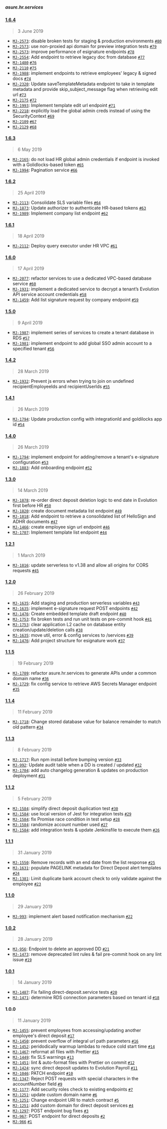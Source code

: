 #####  asure.hr.services

#### [1.6.4](https://bitbucket.org/iSystemsTeam/asure.hr.services/compare/1.6.4..1.6.3)

> 3 June 2019

- [`MJ-2573`](https://evolutionpayroll.atlassian.net/browse/MJ-2573): disable broken tests for staging & production environments [`#80`](https://bitbucket.org/iSystemsTeam/asure.hr.services/pull-requests/80)
- [`MJ-2573`](https://evolutionpayroll.atlassian.net/browse/MJ-2573): use non-proxied api domain for preview integration tests [`#79`](https://bitbucket.org/iSystemsTeam/asure.hr.services/pull-requests/79)
- [`MJ-2573`](https://evolutionpayroll.atlassian.net/browse/MJ-2573): improve performance of esignature endpoints [`#78`](https://bitbucket.org/iSystemsTeam/asure.hr.services/pull-requests/78)
- [`MJ-2554`](https://evolutionpayroll.atlassian.net/browse/MJ-2554): Add endpoint to retrieve legacy doc from database [`#77`](https://bitbucket.org/iSystemsTeam/asure.hr.services/pull-requests/77)
- [`MJ-1480`](https://evolutionpayroll.atlassian.net/browse/MJ-1480) [`#76`](https://bitbucket.org/iSystemsTeam/asure.hr.services/pull-requests/76)
- [`MJ-2110`](https://evolutionpayroll.atlassian.net/browse/MJ-2110) [`#75`](https://bitbucket.org/iSystemsTeam/asure.hr.services/pull-requests/75)
- [`MJ-1988`](https://evolutionpayroll.atlassian.net/browse/MJ-1988): implement endpoints to retrieve employees' legacy & signed docs [`#74`](https://bitbucket.org/iSystemsTeam/asure.hr.services/pull-requests/74)
- [`MJ-2320`](https://evolutionpayroll.atlassian.net/browse/MJ-2320): Update saveTemplateMetadata endpoint to take in template metadata and provide skip_subject_message flag when retrieving edit url [`#73`](https://bitbucket.org/iSystemsTeam/asure.hr.services/pull-requests/73)
- [`MJ-2175`](https://evolutionpayroll.atlassian.net/browse/MJ-2175) [`#72`](https://bitbucket.org/iSystemsTeam/asure.hr.services/pull-requests/72)
- [`MJ-1993`](https://evolutionpayroll.atlassian.net/browse/MJ-1993): Implement template edit url endpoint [`#71`](https://bitbucket.org/iSystemsTeam/asure.hr.services/pull-requests/71)
- [`MJ-2218`](https://evolutionpayroll.atlassian.net/browse/MJ-2218): explicitly load the global admin creds instead of using the SecurityContext [`#69`](https://bitbucket.org/iSystemsTeam/asure.hr.services/pull-requests/69)
- [`MJ-2109`](https://evolutionpayroll.atlassian.net/browse/MJ-2109) [`#67`](https://bitbucket.org/iSystemsTeam/asure.hr.services/pull-requests/67)
- [`MJ-2129`](https://evolutionpayroll.atlassian.net/browse/MJ-2129) [`#68`](https://bitbucket.org/iSystemsTeam/asure.hr.services/pull-requests/68)

#### [1.6.3](https://bitbucket.org/iSystemsTeam/asure.hr.services/compare/1.6.3..1.6.2)

> 6 May 2019

- [`MJ-2165`](https://evolutionpayroll.atlassian.net/browse/MJ-2165): do not load HR global admin credentials if endpoint is invoked with a Golidlocks-based token [`#65`](https://bitbucket.org/iSystemsTeam/asure.hr.services/pull-requests/65)
- [`MJ-1994`](https://evolutionpayroll.atlassian.net/browse/MJ-1994): Pagination service [`#66`](https://bitbucket.org/iSystemsTeam/asure.hr.services/pull-requests/66)

#### [1.6.2](https://bitbucket.org/iSystemsTeam/asure.hr.services/compare/1.6.2..1.6.1)

> 25 April 2019

- [`MJ-2113`](https://evolutionpayroll.atlassian.net/browse/MJ-2113): Consolidate SLS variable files [`#64`](https://bitbucket.org/iSystemsTeam/asure.hr.services/pull-requests/64)
- [`MJ-1873`](https://evolutionpayroll.atlassian.net/browse/MJ-1873): Update authorizer to authenticate HR-based tokens [`#63`](https://bitbucket.org/iSystemsTeam/asure.hr.services/pull-requests/63)
- [`MJ-1989`](https://evolutionpayroll.atlassian.net/browse/MJ-1989): Implement company list endpoint [`#62`](https://bitbucket.org/iSystemsTeam/asure.hr.services/pull-requests/62)

#### [1.6.1](https://bitbucket.org/iSystemsTeam/asure.hr.services/compare/1.6.1..1.6.0)

> 18 April 2019

- [`MJ-2112`](https://evolutionpayroll.atlassian.net/browse/MJ-2112): Deploy query executor under HR VPC [`#61`](https://bitbucket.org/iSystemsTeam/asure.hr.services/pull-requests/61)

#### [1.6.0](https://bitbucket.org/iSystemsTeam/asure.hr.services/compare/1.6.0..1.5.0)

> 17 April 2019

- [`MJ-2077`](https://evolutionpayroll.atlassian.net/browse/MJ-2077): refactor services to use a dedicated VPC-based database service [`#60`](https://bitbucket.org/iSystemsTeam/asure.hr.services/pull-requests/60)
- [`MJ-1931`](https://evolutionpayroll.atlassian.net/browse/MJ-1931): implement a dedicated service to decrypt a tenant’s Evolution API service account credentials [`#58`](https://bitbucket.org/iSystemsTeam/asure.hr.services/pull-requests/58)
- [`MJ-1459`](https://evolutionpayroll.atlassian.net/browse/MJ-1459): Add list signature request by company endpoint [`#59`](https://bitbucket.org/iSystemsTeam/asure.hr.services/pull-requests/59)

#### [1.5.0](https://bitbucket.org/iSystemsTeam/asure.hr.services/compare/1.5.0..1.4.2)

> 9 April 2019

- [`MJ-1987`](https://evolutionpayroll.atlassian.net/browse/MJ-1987): implement series of services to create a tenant database in RDS [`#57`](https://bitbucket.org/iSystemsTeam/asure.hr.services/pull-requests/57)
- [`MJ-1981`](https://evolutionpayroll.atlassian.net/browse/MJ-1981): implement endpoint to add global SSO admin account to a specified tenant [`#56`](https://bitbucket.org/iSystemsTeam/asure.hr.services/pull-requests/56)

#### [1.4.2](https://bitbucket.org/iSystemsTeam/asure.hr.services/compare/1.4.2..1.4.1)

> 28 March 2019

- [`MJ-1932`](https://evolutionpayroll.atlassian.net/browse/MJ-1932): Prevent js errors when trying to join on undefined recipientEmployeeIds and recipientUserIds [`#55`](https://bitbucket.org/iSystemsTeam/asure.hr.services/pull-requests/55)

#### [1.4.1](https://bitbucket.org/iSystemsTeam/asure.hr.services/compare/1.4.1..1.4.0)

> 26 March 2019

- [`MJ-1794`](https://evolutionpayroll.atlassian.net/browse/MJ-1794): Update production config with integrationId and goldilocks app id [`#54`](https://bitbucket.org/iSystemsTeam/asure.hr.services/pull-requests/54)

#### [1.4.0](https://bitbucket.org/iSystemsTeam/asure.hr.services/compare/1.4.0..1.3.0)

> 26 March 2019

- [`MJ-1794`](https://evolutionpayroll.atlassian.net/browse/MJ-1794): implement endpoint for adding/remove a tenant's e-signature configuration [`#53`](https://bitbucket.org/iSystemsTeam/asure.hr.services/pull-requests/53)
- [`MJ-1883`](https://evolutionpayroll.atlassian.net/browse/MJ-1883): Add onboarding endpoint [`#52`](https://bitbucket.org/iSystemsTeam/asure.hr.services/pull-requests/52)

#### [1.3.0](https://bitbucket.org/iSystemsTeam/asure.hr.services/compare/1.3.0..1.2.1)

> 14 March 2019

- [`MJ-1878`](https://evolutionpayroll.atlassian.net/browse/MJ-1878): re-order direct deposit deletion logic to end date in Evolution first before HR [`#50`](https://bitbucket.org/iSystemsTeam/asure.hr.services/pull-requests/50)
- [`MJ-1820`](https://evolutionpayroll.atlassian.net/browse/MJ-1820): create document metadata list endpoint [`#49`](https://bitbucket.org/iSystemsTeam/asure.hr.services/pull-requests/49)
- [`MJ-1818`](https://evolutionpayroll.atlassian.net/browse/MJ-1818): Add endpoint to retrieve a consolidated list of HelloSign and ADHR documents [`#47`](https://bitbucket.org/iSystemsTeam/asure.hr.services/pull-requests/47)
- [`MJ-1466`](https://evolutionpayroll.atlassian.net/browse/MJ-1466): create employee sign url endpoint [`#46`](https://bitbucket.org/iSystemsTeam/asure.hr.services/pull-requests/46)
- [`MJ-1707`](https://evolutionpayroll.atlassian.net/browse/MJ-1707): Implement template list endpoint [`#44`](https://bitbucket.org/iSystemsTeam/asure.hr.services/pull-requests/44)

#### [1.2.1](https://bitbucket.org/iSystemsTeam/asure.hr.services/compare/1.2.1..1.2.0)

> 1 March 2019

- [`MJ-1816`](https://evolutionpayroll.atlassian.net/browse/MJ-1816): update serverless to v1.38 and allow all origins for CORS requests [`#45`](https://bitbucket.org/iSystemsTeam/asure.hr.services/pull-requests/45)

#### [1.2.0](https://bitbucket.org/iSystemsTeam/asure.hr.services/compare/1.2.0..1.1.5)

> 26 February 2019

- [`MJ-1635`](https://evolutionpayroll.atlassian.net/browse/MJ-1635): Add staging and production serverless variables [`#43`](https://bitbucket.org/iSystemsTeam/asure.hr.services/pull-requests/43)
- [`MJ-1635`](https://evolutionpayroll.atlassian.net/browse/MJ-1635): implement e-signature request POST endpoints [`#42`](https://bitbucket.org/iSystemsTeam/asure.hr.services/pull-requests/42)
- [`MJ-1476`](https://evolutionpayroll.atlassian.net/browse/MJ-1476): Create embedded template draft endpoint [`#40`](https://bitbucket.org/iSystemsTeam/asure.hr.services/pull-requests/40)
- [`MJ-1753`](https://evolutionpayroll.atlassian.net/browse/MJ-1753): fix broken tests and run unit tests on pre-commit hook [`#41`](https://bitbucket.org/iSystemsTeam/asure.hr.services/pull-requests/41)
- [`MJ-1753`](https://evolutionpayroll.atlassian.net/browse/MJ-1753): clear application L2 cache on database entity creation/update/deletion calls [`#38`](https://bitbucket.org/iSystemsTeam/asure.hr.services/pull-requests/38)
- [`MJ-1635`](https://evolutionpayroll.atlassian.net/browse/MJ-1635): move util, error & config services to /services [`#39`](https://bitbucket.org/iSystemsTeam/asure.hr.services/pull-requests/39)
- [`MJ-1476`](https://evolutionpayroll.atlassian.net/browse/MJ-1476): Add project structure for esignature work [`#37`](https://bitbucket.org/iSystemsTeam/asure.hr.services/pull-requests/37)

#### [1.1.5](https://bitbucket.org/iSystemsTeam/asure.hr.services/compare/1.1.5..1.1.4)

> 19 February 2019

- [`MJ-1709`](https://evolutionpayroll.atlassian.net/browse/MJ-1709): refactor asure.hr.services to generate APIs under a common domain name [`#36`](https://bitbucket.org/iSystemsTeam/asure.hr.services/pull-requests/36)
- [`MJ-1729`](https://evolutionpayroll.atlassian.net/browse/MJ-1729): fix config service to retrieve AWS Secrets Manager endpoint [`#35`](https://bitbucket.org/iSystemsTeam/asure.hr.services/pull-requests/35)

#### [1.1.4](https://bitbucket.org/iSystemsTeam/asure.hr.services/compare/1.1.4..1.1.3)

> 11 February 2019

- [`MJ-1718`](https://evolutionpayroll.atlassian.net/browse/MJ-1718): Change stored database value for balance remainder to match old pattern [`#34`](https://bitbucket.org/iSystemsTeam/asure.hr.services/pull-requests/34)

#### [1.1.3](https://bitbucket.org/iSystemsTeam/asure.hr.services/compare/1.1.3..1.1.2)

> 8 February 2019

- [`MJ-1717`](https://evolutionpayroll.atlassian.net/browse/MJ-1717): Run npm install before bumping version [`#33`](https://bitbucket.org/iSystemsTeam/asure.hr.services/pull-requests/33)
- [`MJ-992`](https://evolutionpayroll.atlassian.net/browse/MJ-992): Update audit table when a DD is created / updated [`#32`](https://bitbucket.org/iSystemsTeam/asure.hr.services/pull-requests/32)
- [`MJ-1704`](https://evolutionpayroll.atlassian.net/browse/MJ-1704): add auto changelog generation & updates on production deployment [`#31`](https://bitbucket.org/iSystemsTeam/asure.hr.services/pull-requests/31)

#### [1.1.2](https://bitbucket.org/iSystemsTeam/asure.hr.services/compare/1.1.2..1.1.1)

> 5 February 2019

- [`MJ-1584`](https://evolutionpayroll.atlassian.net/browse/MJ-1584): simplify direct deposit duplication test [`#30`](https://bitbucket.org/iSystemsTeam/asure.hr.services/pull-requests/30)
- [`MJ-1584`](https://evolutionpayroll.atlassian.net/browse/MJ-1584): use local version of Jest for integration tests [`#29`](https://bitbucket.org/iSystemsTeam/asure.hr.services/pull-requests/29)
- [`MJ-1584`](https://evolutionpayroll.atlassian.net/browse/MJ-1584): fix Promise race condition in test setup [`#28`](https://bitbucket.org/iSystemsTeam/asure.hr.services/pull-requests/28)
- [`MJ-1584`](https://evolutionpayroll.atlassian.net/browse/MJ-1584): randomize account number used [`#27`](https://bitbucket.org/iSystemsTeam/asure.hr.services/pull-requests/27)
- [`MJ-1584`](https://evolutionpayroll.atlassian.net/browse/MJ-1584): add integration tests & update Jenkinsfile to execute them [`#26`](https://bitbucket.org/iSystemsTeam/asure.hr.services/pull-requests/26)

#### [1.1.1](https://bitbucket.org/iSystemsTeam/asure.hr.services/compare/1.1.1..1.1.0)

> 31 January 2019

- [`MJ-1550`](https://evolutionpayroll.atlassian.net/browse/MJ-1550): Remove records with an end date from the list response [`#25`](https://bitbucket.org/iSystemsTeam/asure.hr.services/pull-requests/25)
- [`MJ-1631`](https://evolutionpayroll.atlassian.net/browse/MJ-1631): populate PAGELINK metadata for Direct Depost alert templates [`#24`](https://bitbucket.org/iSystemsTeam/asure.hr.services/pull-requests/24)
- [`MJ-1381`](https://evolutionpayroll.atlassian.net/browse/MJ-1381): Limit duplicate bank account check to only validate against the employee [`#23`](https://bitbucket.org/iSystemsTeam/asure.hr.services/pull-requests/23)

#### [1.1.0](https://bitbucket.org/iSystemsTeam/asure.hr.services/compare/1.1.0..1.0.2)

> 29 January 2019

- [`MJ-993`](https://evolutionpayroll.atlassian.net/browse/MJ-993): implement alert based notification mechanism [`#22`](https://bitbucket.org/iSystemsTeam/asure.hr.services/pull-requests/22)

#### [1.0.2](https://bitbucket.org/iSystemsTeam/asure.hr.services/compare/1.0.2..1.0.1)

> 28 January 2019

- [`MJ-956`](https://evolutionpayroll.atlassian.net/browse/MJ-956): Endpoint to delete an approved DD [`#21`](https://bitbucket.org/iSystemsTeam/asure.hr.services/pull-requests/21)
- [`MJ-1473`](https://evolutionpayroll.atlassian.net/browse/MJ-1473): remove deprecated lint rules &  fail pre-commit hook on any lint issue [`#19`](https://bitbucket.org/iSystemsTeam/asure.hr.services/pull-requests/19)

#### [1.0.1](https://bitbucket.org/iSystemsTeam/asure.hr.services/compare/1.0.1..1.0.0)

> 14 January 2019

- [`MJ-1487`](https://evolutionpayroll.atlassian.net/browse/MJ-1487): Fix failing direct-deposit.service tests [`#20`](https://bitbucket.org/iSystemsTeam/asure.hr.services/pull-requests/20)
- [`MJ-1471`](https://evolutionpayroll.atlassian.net/browse/MJ-1471): determine RDS connection parameters based on tenant id [`#18`](https://bitbucket.org/iSystemsTeam/asure.hr.services/pull-requests/18)

#### 1.0.0

> 11 January 2019

- [`MJ-1455`](https://evolutionpayroll.atlassian.net/browse/MJ-1455): prevent employees from accessing/updating another employee's direct deposit [`#17`](https://bitbucket.org/iSystemsTeam/asure.hr.services/pull-requests/17)
- [`MJ-1450`](https://evolutionpayroll.atlassian.net/browse/MJ-1450): prevent overflow of integral url path parameters [`#16`](https://bitbucket.org/iSystemsTeam/asure.hr.services/pull-requests/16)
- [`MJ-1452`](https://evolutionpayroll.atlassian.net/browse/MJ-1452): peridodically warmup lambdas to reduce cold start time [`#14`](https://bitbucket.org/iSystemsTeam/asure.hr.services/pull-requests/14)
- [`MJ-1467`](https://evolutionpayroll.atlassian.net/browse/MJ-1467): reformat all files with Prettier [`#15`](https://bitbucket.org/iSystemsTeam/asure.hr.services/pull-requests/15)
- [`MJ-1449`](https://evolutionpayroll.atlassian.net/browse/MJ-1449): fix SLS warnings [`#13`](https://bitbucket.org/iSystemsTeam/asure.hr.services/pull-requests/13)
- [`MJ-1451`](https://evolutionpayroll.atlassian.net/browse/MJ-1451): lint & auto-format files with Prettier on commit [`#12`](https://bitbucket.org/iSystemsTeam/asure.hr.services/pull-requests/12)
- [`MJ-1424`](https://evolutionpayroll.atlassian.net/browse/MJ-1424): sync direct deposit updates to Evolution Payroll [`#11`](https://bitbucket.org/iSystemsTeam/asure.hr.services/pull-requests/11)
- [`MJ-1046`](https://evolutionpayroll.atlassian.net/browse/MJ-1046): PATCH endpoint [`#10`](https://bitbucket.org/iSystemsTeam/asure.hr.services/pull-requests/10)
- [`MJ-1347`](https://evolutionpayroll.atlassian.net/browse/MJ-1347): Reject POST requests with special characters in the accountNumber field [`#9`](https://bitbucket.org/iSystemsTeam/asure.hr.services/pull-requests/9)
- [`MJ-1177`](https://evolutionpayroll.atlassian.net/browse/MJ-1177): Add security roles check to existing endpoints [`#7`](https://bitbucket.org/iSystemsTeam/asure.hr.services/pull-requests/7)
- [`MJ-1251`](https://evolutionpayroll.atlassian.net/browse/MJ-1251): update custom domain name [`#6`](https://bitbucket.org/iSystemsTeam/asure.hr.services/pull-requests/6)
- [`MJ-1251`](https://evolutionpayroll.atlassian.net/browse/MJ-1251): Change endpoint URI to match contract [`#5`](https://bitbucket.org/iSystemsTeam/asure.hr.services/pull-requests/5)
- [`MJ-1251`](https://evolutionpayroll.atlassian.net/browse/MJ-1251): add custom domain for direct deposit services [`#4`](https://bitbucket.org/iSystemsTeam/asure.hr.services/pull-requests/4)
- [`MJ-1297`](https://evolutionpayroll.atlassian.net/browse/MJ-1297): POST endpoint bug fixes [`#3`](https://bitbucket.org/iSystemsTeam/asure.hr.services/pull-requests/3)
- [`MJ-967`](https://evolutionpayroll.atlassian.net/browse/MJ-967): POST endpoint for direct deposits [`#2`](https://bitbucket.org/iSystemsTeam/asure.hr.services/pull-requests/2)
- [`MJ-966`](https://evolutionpayroll.atlassian.net/browse/MJ-966) [`#1`](https://bitbucket.org/iSystemsTeam/asure.hr.services/pull-requests/1)
